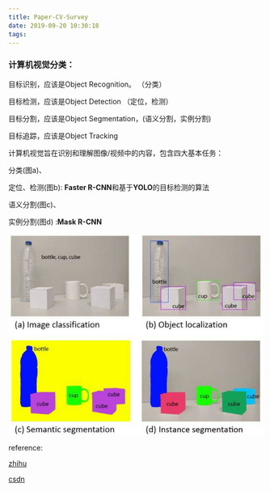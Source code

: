 ```yaml
---
title: Paper-CV-Survey
date: 2019-09-20 10:30:18
tags:
---
```




### 计算机视觉分类：

目标识别，应该是Object Recognition。 （分类）

目标检测，应该是Object Detection	（定位，检测）

目标分割，应该是Object Segmentation，(语义分割，实例分割)

目标追踪，应该是Object Tracking





计算机视觉旨在识别和理解图像/视频中的内容，包含四大基本任务：

分类(图a)、

定位、检测(图b):  **Faster R-CNN**和基于**YOLO**的目标检测的算法

语义分割(图c)、

实例分割(图d)	:**Mask R-CNN**



![img](Paper-CV-Seg/v2-7f0825fdb0520467752f34c1b404a2ba_hd.jpg)





reference:

[zhihu](https://www.zhihu.com/question/36500536)

[csdn](https://blog.csdn.net/kk123k/article/details/86584216)